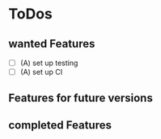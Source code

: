# ToDos

## wanted Features
- [ ] (A) set up testing 
- [ ] (A) set up CI

## Features for future versions

## completed Features
